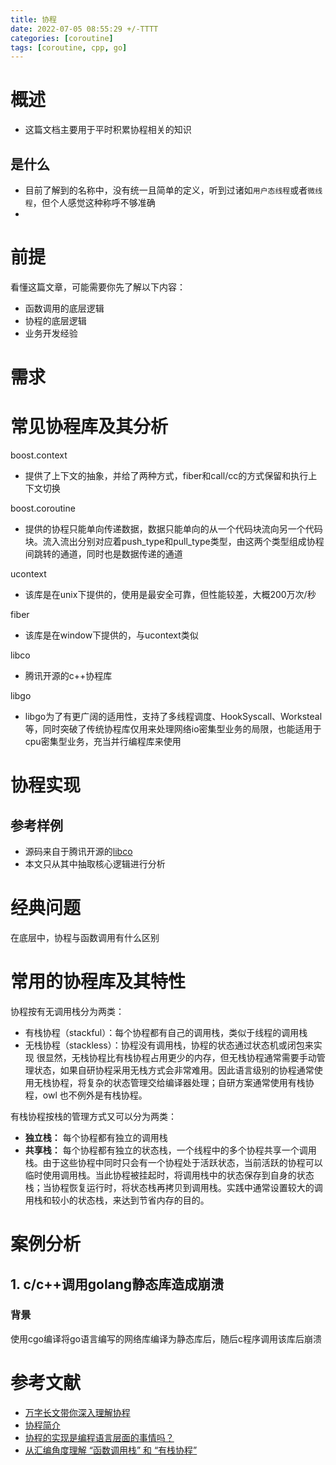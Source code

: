 ```yaml
---
title: 协程
date: 2022-07-05 08:55:29 +/-TTTT
categories: [coroutine]
tags: [coroutine, cpp, go]
---
```


# 概述
- 这篇文档主要用于平时积累协程相关的知识

## 是什么
- 目前了解到的名称中，没有统一且简单的定义，听到过诸如`用户态线程`或者`微线程`，但个人感觉这种称呼不够准确
- 

# 前提
看懂这篇文章，可能需要你先了解以下内容：
- 函数调用的底层逻辑
- 协程的底层逻辑
- 业务开发经验

# 需求

# 常见协程库及其分析
boost.context
- 提供了上下文的抽象，并给了两种方式，fiber和call/cc的方式保留和执行上下文切换

boost.coroutine
- 提供的协程只能单向传递数据，数据只能单向的从一个代码块流向另一个代码块。流入流出分别对应着push_type和pull_type类型，由这两个类型组成协程间跳转的通道，同时也是数据传递的通道

ucontext
- 该库是在unix下提供的，使用是最安全可靠，但性能较差，大概200万次/秒

fiber
- 该库是在window下提供的，与ucontext类似

libco
- 腾讯开源的c++协程库

libgo
- libgo为了有更广阔的适用性，支持了多线程调度、HookSyscall、Worksteal等，同时突破了传统协程库仅用来处理网络io密集型业务的局限，也能适用于cpu密集型业务，充当并行编程库来使用

# 协程实现
## 参考样例
- 源码来自于腾讯开源的[libco](https://github.com/Tencent/libco)
- 本文只从其中抽取核心逻辑进行分析
# 经典问题
在底层中，协程与函数调用有什么区别

# 常用的协程库及其特性
协程按有无调用栈分为两类：

- 有栈协程（stackful）：每个协程都有自己的调用栈，类似于线程的调用栈
- 无栈协程（stackless）：协程没有调用栈，协程的状态通过状态机或闭包来实现
很显然，无栈协程比有栈协程占用更少的内存，但无栈协程通常需要手动管理状态，如果自研协程采用无栈方式会非常难用。因此语言级别的协程通常使用无栈协程，将复杂的状态管理交给编译器处理；自研方案通常使用有栈协程，owl 也不例外是有栈协程。

有栈协程按栈的管理方式又可以分为两类：

- **独立栈：** 每个协程都有独立的调用栈
- **共享栈：** 每个协程都有独立的状态栈，一个线程中的多个协程共享一个调用栈。由于这些协程中同时只会有一个协程处于活跃状态，当前活跃的协程可以临时使用调用栈。当此协程被挂起时，将调用栈中的状态保存到自身的状态栈；当协程恢复运行时，将状态栈再拷贝到调用栈。实践中通常设置较大的调用栈和较小的状态栈，来达到节省内存的目的。

# 案例分析
## 1. c/c++调用golang静态库造成崩溃
### 背景
使用cgo编译将go语言编写的网络库编译为静态库后，随后c程序调用该库后崩溃


# 参考文献
- [万字长文带你深入理解协程](https://cloud.tencent.com/developer/article/2379903)
- [协程简介](https://blog.csdn.net/weixin_44842318/article/details/136357257)
- [协程的实现是编程语言层面的事情吗？](https://www.zhihu.com/question/450888834/answer/2473247257)
- [从汇编角度理解 “函数调用栈” 和 “有栈协程”](https://www.yigegongjiang.com/2023/stackForFunc/)
